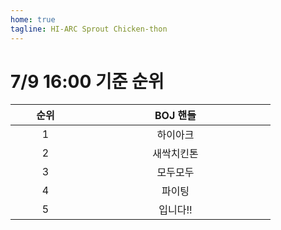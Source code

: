 ```yaml
---
home: true
tagline: HI-ARC Sprout Chicken-thon
---
```


# 7/9 16:00 기준 순위

<div class="center">

| <span style="display: inline-block; width:10vw">순위</span> | <span style="display: inline-block; width:30vw">BOJ 핸들</span> |
|:---:|:-------:|
| 1 | 하이아크 |
| 2 | 새싹치킨톤 |
| 3 | 모두모두 |
| 4 | 파이팅 |
| 5 | 입니다!! |

</div>
